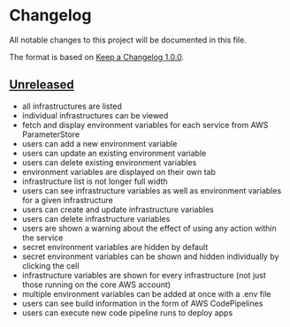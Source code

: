 # Changelog

All notable changes to this project will be documented in this file.

The format is based on [Keep a Changelog 1.0.0].

## [Unreleased]

- all infrastructures are listed
- individual infrastructures can be viewed
- fetch and display environment variables for each service from AWS ParameterStore
- users can add a new environment variable
- users can update an existing environment variable
- users can delete existing environment variables
- environment variables are displayed on their own tab
- infrastructure list is not longer full width
- users can see infrastructure variables as well as environment variables for a given infrastructure
- users can create and update infrastructure variables
- users can delete infrastructure variables
- users are shown a warning about the effect of using any action within the service
- secret environment variables are hidden by default
- secret environment variables can be shown and hidden individually by clicking the cell
- infrastructure variables are shown for every infrastructure (not just those running on the core AWS account)
- multiple environment variables can be added at once with a .env file
- users can see build information in the form of AWS CodePipelines
- users can execute new code pipeline runs to deploy apps

[unreleased]: TODO
[keep a changelog 1.0.0]: https://keepachangelog.com/en/1.0.0/
